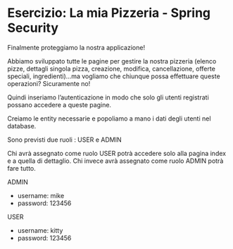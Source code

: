 # Esercizio: La mia Pizzeria - Spring Security

Finalmente proteggiamo la nostra applicazione!


Abbiamo sviluppato tutte le pagine per gestire la nostra pizzeria (elenco pizze, dettagli singola pizza, creazione, modifica, cancellazione, offerte speciali, ingredienti)…ma vogliamo che chiunque possa effettuare queste operazioni? Sicuramente no!


Quindi inseriamo l’autenticazione in modo che solo gli utenti registrati possano accedere a queste pagine.


Creiamo le entity necessarie e popoliamo a mano i dati degli utenti nel database.


Sono previsti due ruoli : USER e ADMIN

Chi avrà assegnato come ruolo USER potrà accedere solo alla pagina index e a quella di dettaglio.
Chi invece avrà assegnato come ruolo ADMIN potrà fare tutto.

ADMIN
- username: mike
- password: 123456

USER
- username: kitty
- password: 123456